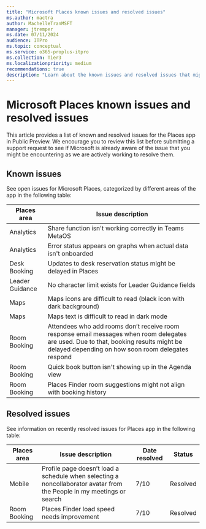 ```yaml
---
title: "Microsoft Places known issues and resolved issues"
ms.author: mactra
author: MachelleTranMSFT
manager: jtremper
ms.date: 07/11/2024
audience: ITPro
ms.topic: conceptual
ms.service: o365-proplus-itpro
ms.collection: Tier3
ms.localizationpriority: medium
recommendations: true
description: "Learn about the known issues and resolved issues that might occur while using Microsoft Places in Pubic Preview."
---
```


# Microsoft Places known issues and resolved issues

This article provides a list of known and resolved issues for the Places app in Public Preview. We encourage you to review this list before submitting a support request to see if Microsoft is already aware of the issue that you might be encountering as we are actively working to resolve them.

## Known issues

See open issues for Microsoft Places, categorized by different areas of the app in the following table:

| **Places area** | **Issue description** |
| ------------------- | ------------ |
| Analytics | Share function isn't working correctly in Teams MetaOS |
| Analytics | Error status appears on graphs when actual data isn't onboarded |
| Desk Booking | Updates to desk reservation status might be delayed in Places|
| Leader Guidance | No character limit exists for Leader Guidance fields  |
| Maps | Maps icons are difficult to read (black icon with dark background) |
| Maps | Maps text is difficult to read in dark mode|
| Room Booking | Attendees who add rooms don’t receive room response email messages when room delegates are used. Due to that, booking results might be delayed depending on how soon room delegates respond |
| Room Booking | Quick book button isn't showing up in the Agenda view|
| Room Booking | Places Finder room suggestions might not align with booking history |

## Resolved issues

See information on recently resolved issues for Places app in the following table:

| **Places area** | **Issue description** | **Date resolved** | **Status** |
| --------------- | ------------- | ------------------ | ---------- |
| Mobile | Profile page doesn’t load a schedule when selecting a noncollaborator avatar from the People in my meetings or search | 7/10 | Resolved|
| Room Booking | Places Finder load speed needs improvement|7/10 | Resolved|